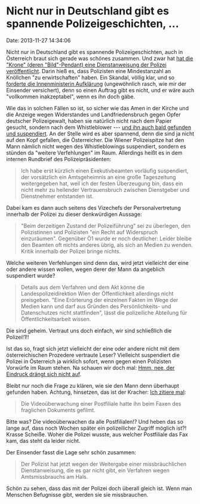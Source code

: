 Nicht nur in Deutschland gibt es spannende Polizeigeschichten, \...
===================================================================

Date: 2013-11-27 14:34:06

Nicht nur in Deutschland gibt es spannende Polizeigeschichten, auch in
Österreich braut sich gerade was schönes zusammen. Und zwar hat [hat die
\"Krone\" (deren \"Bild\"-Pendant) eine Dienstanweisung der Polizei
veröffentlicht](http://www.krone.at/Oesterreich/Polizisten_erhielten_erneut_Befehl_zum_Abkassieren-Genaue_Mindestzahlen-Story-377954).
Darin hieß es, dass Polizisten eine Mindestanzahl an Knöllchen \"zu
erwirtschaften\" haben. Ein Skandal, völlig klar, und so [forderte die
Innenministerin
Aufklärung](http://derstandard.at/1379293424186/Mikl-Leitner-verlangt-Klarstellung-zu-Strafmandate-Quoten-bei-Polizei)
(ungewöhnlich rasch, wie mir der Einsender versichert), denn so einen
Auftrag gibt es nicht, und er wäre auch \"vollkommen inakzeptabel\",
wenn es ihn doch gäbe.

Wie das in solchen Fällen so ist, so sicher wie das Amen in der Kirche
und die Anzeige wegen Widerstandes und Landfriedensbruch gegen Opfer
deutscher Polizeigewalt, haben sie natürlich nicht nach dem Papier
gesucht, sondern nach dem Whistleblower --- [und ihn auch bald gefunden
und
suspendiert](http://derstandard.at/1385168557272/Pro-Kopf-Quote-bei-Verkehrsstrafen-Wiener-Polizei-suspendiert-Beamten).
An der Stelle wird es aber spannend, denn die sind ja nicht auf den Kopf
gefallen, die Österreicher. Die Wiener Polizeispitze hat den Mann
nämlich nicht wegen des Whistleblowings suspendiert, sondern es stünden
da \"weitere Verfehlungen\" im Raum. Allerdings heißt es in dem internen
Rundbrief des Polizeipräsidenten:

> Ich habe erst kürzlich einen Exekutivbeamten vorläufig suspendiert,
> der vorsätzlich ein Amtsgeheimnis an eine große Tageszeitung
> weitergegeben hat, weil ich der festen Überzeugung bin, dass ein nicht
> mehr zu heilender Vertrauensbruch zwischen Dienstgeber und
> Dienstnehmer entstanden ist.

Dabei kam es dann auch seitens des Vizechefs der Personalvertretung
innerhalb der Polizei zu dieser denkwürdigen Aussage:

> \"Beim derzeitigen Zustand der Polizeiführung\" sei zu überlegen, den
> Polizistinnen und Polizisten \"ein Recht auf Widerspruch
> einzuräumen\". Gegenüber Ö1 wurde er noch deutlicher: Leider bleibe
> den Beamten oft nichts anderes übrig, als sich an Medien zu wenden.
> Kritik innerhalb der Polizei bringe nichts.

Welche weiteren Verfehlungen sind denn das, wird jetzt vielleicht der
eine oder andere wissen wollen, wegen derer der Mann da angeblich
suspendiert wurde?

> Details aus dem Verfahren und dem Akt könne die Landespolizeidirektion
> Wien der Öffentlichkeit allerdings nicht preisgeben. \"Eine Erörterung
> der einzelnen Fakten im Wege der Medien kann und darf aus Gründen des
> Persönlichkeits- und Datenschutzes nicht stattfinden\", lässt die
> polizeiliche Abteilung für Öffentlichkeitsarbeit wissen.

Die sind geheim. Vertraut uns doch einfach, wir sind schließlich die
Polizei!1!!

Ist das so, fragt sich jetzt vielleicht der eine oder andere nicht mit
dem österreichischen Prozedere vertraute Leser? Vielleicht suspendiert
die Polizei in Österreich ja wirklich sofort, wenn gegen einen
Polizisten Vorwürfe im Raum stehen. Na schauen wir doch mal: [Hmm, nee,
der Eindruck drängt sich nicht
auf](http://www.oe24.at/oesterreich/chronik/wien/Suspendierung-der-Pruegel-Polizisten-aufgehoben/60329).

Bleibt nur noch die Frage zu klären, wie sie den Mann denn überhaupt
gefunden haben. Achtung, hinsetzen, das ist der Kracher: [Ich zitiere
mal](http://derstandard.at/1385168605812/Verratene-Interna-bringen-Polizisten-in-Bredouille):

> Die Videoüberwachung einer Postfiliale hatte ihn beim Faxen des
> fraglichen Dokuments gefilmt.

Bitte was? Die videoüberwachen da alle Postfilialen!? Und heben das so
lange auf, dass noch Wochen später ein polizeilicher Zugriff möglich
ist?! Krasse Scheiße. Woher die Polizei wusste, aus welcher Postfiliale
das Fax kam, das steht da leider nicht.

Der Einsender fasst die Lage sehr schön zusammen:

> Der Polizist hat jetzt wegen der Weitergabe einer missbräuchlichen
> Dienstanweisung, die es gar nicht gibt, ein Verfahren wegen
> Amtsmissbrauchs am Hals.

Schön zu sehen, dass das mit der Polizei doch überall gleich ist. Wenn
man Menschen Befugnisse gibt, werden sie sie missbrauchen.
